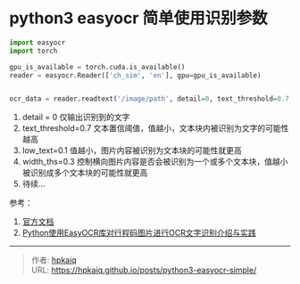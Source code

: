 # python3 easyocr 简单使用识别参数


<!--more-->

```python
import easyocr
import torch

gpu_is_available = torch.cuda.is_available()
reader = easyocr.Reader(['ch_sim', 'en'], gpu=gpu_is_available)


ocr_data = reader.readtext('/image/path', detail=0, text_threshold=0.7, low_text=0.1, width_ths=0.3)
```

1. detail = 0 仅输出识别到的文字
2. text_threshold=0.7 文本置信阈值，值越小，文本块内被识别为文字的可能性越高
3. low_text=0.1 值越小，图片内容被识别为文本块的可能性就更高
4. width_ths=0.3 控制横向图片内容是否会被识别为一个或多个文本块，值越小被识别成多个文本块的可能性就更高
5. 待续...

参考：
1. [官方文档](https://www.jaided.ai/easyocr/documentation/ "官方文档")
2. [Python使用EasyOCR库对行程码图片进行OCR文字识别介绍与实践](https://cloud.tencent.com/developer/article/2016127 "Python使用EasyOCR库对行程码图片进行OCR文字识别介绍与实践")


---

> 作者: [hpkaiq](https://hpk.me)  
> URL: https://hpkaiq.github.io/posts/python3-easyocr-simple/  

